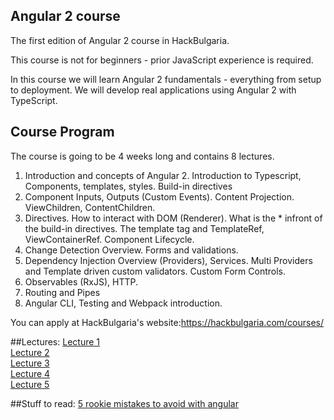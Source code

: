 ## Angular 2 course

The first edition of Angular 2 course in HackBulgaria. 

This course is not for beginners - prior JavaScript experience is required.

In this course we will learn Angular 2 fundamentals - everything from setup to deployment. We will develop real applications using Angular 2 with TypeScript.

## Course Program

The course is going to be 4 weeks long and contains 8 lectures.

1. Introduction and concepts of Angular 2. Introduction to Typescript, Components, templates, styles. Build-in directives
2. Component Inputs, Outputs (Custom Events). Content Projection. ViewChildren, ContentChildren.
3. Directives. How to interact with DOM (Renderer). What is the * infront of the build-in directives. The template tag and TemplateRef, ViewContainerRef. Component Lifecycle.
4. Change Detection Overview. Forms and validations.
5. Dependency Injection Overview (Providers), Services. Multi Providers and Template driven custom validators. Custom Form Controls.
6. Observables (RxJS), HTTP.
7. Routing and Pipes
8. Angular CLI, Testing and Webpack introduction.

You can apply at HackBulgaria's website:https://hackbulgaria.com/courses/

##Lectures:
[Lecture 1](https://speakerdeck.com/iliaidakiev/angular-2-1) <br>
[Lecture 2](https://speakerdeck.com/iliaidakiev/angular-2-at-hackbulgaria-week1-dot-2)<br>
[Lecture 3](https://speakerdeck.com/iliaidakiev/angular-2-at-hackbulgaria-week2-dot-1)<br>
[Lecture 4](https://speakerdeck.com/iliaidakiev/angular-2-4) <br>
[Lecture 5](https://speakerdeck.com/iliaidakiev/angular-2-at-hackbulgaria-week3-dot-2)<br>

##Stuff to read:
[5 rookie mistakes to avoid with angular](http://angularjs.blogspot.bg/2016/04/5-rookie-mistakes-to-avoid-with-angular.html)
